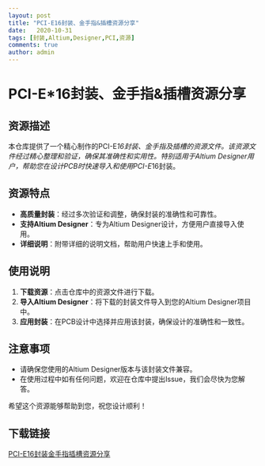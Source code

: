 ```yaml
---
layout: post
title: "PCI-E16封装、金手指&插槽资源分享"
date:   2020-10-31
tags: [封装,Altium,Designer,PCI,资源]
comments: true
author: admin
---
```

# PCI-E*16封装、金手指&插槽资源分享

## 资源描述

本仓库提供了一个精心制作的PCI-E*16封装、金手指及插槽的资源文件。该资源文件经过精心整理和验证，确保其准确性和实用性。特别适用于Altium Designer用户，帮助您在设计PCB时快速导入和使用PCI-E*16封装。

## 资源特点

- **高质量封装**：经过多次验证和调整，确保封装的准确性和可靠性。
- **支持Altium Designer**：专为Altium Designer设计，方便用户直接导入使用。
- **详细说明**：附带详细的说明文档，帮助用户快速上手和使用。

## 使用说明

1. **下载资源**：点击仓库中的资源文件进行下载。
2. **导入Altium Designer**：将下载的封装文件导入到您的Altium Designer项目中。
3. **应用封装**：在PCB设计中选择并应用该封装，确保设计的准确性和一致性。

## 注意事项

- 请确保您使用的Altium Designer版本与该封装文件兼容。
- 在使用过程中如有任何问题，欢迎在仓库中提出Issue，我们会尽快为您解答。

希望这个资源能够帮助到您，祝您设计顺利！

## 下载链接

[PCI-E16封装金手指插槽资源分享](https://pan.quark.cn/s/da06bb684869)
